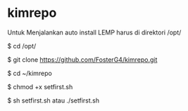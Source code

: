 # kimrepo
Untuk Menjalankan auto install LEMP
harus di direktori /opt/

$ cd /opt/

$ git clone https://github.com/FosterG4/kimrepo.git

$ cd ~/kimrepo

$ chmod +x setfirst.sh

$ sh setfirst.sh atau ./setfirst.sh


